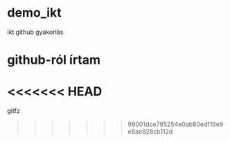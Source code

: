 # demo_ikt
ikt github gyakorlás
# github-ról írtam
<<<<<<< HEAD
=======
gitfz
>>>>>>> 99001dce795254e0ab80edf16e9e8ae828cb112d
